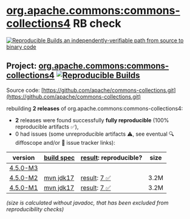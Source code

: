 [org.apache.commons:commons-collections4](https://central.sonatype.com/artifact/org.apache.commons/commons-collections4/versions) RB check
=======

[![Reproducible Builds](https://reproducible-builds.org/images/logos/rb.svg) an independently-verifiable path from source to binary code](https://reproducible-builds.org/)

## Project: [org.apache.commons:commons-collections4](https://central.sonatype.com/artifact/org.apache.commons/commons-collections4/versions) [![Reproducible Builds](https://img.shields.io/endpoint?url=https://raw.githubusercontent.com/jvm-repo-rebuild/reproducible-central/master/content/org/apache/commons/commons-collections4/badge.json)](https://github.com/jvm-repo-rebuild/reproducible-central/blob/master/content/org/apache/commons/commons-collections4/README.md)

Source code: [https://github.com/apache/commons-collections.git](https://github.com/apache/commons-collections.git)

rebuilding **2 releases** of org.apache.commons:commons-collections4:
- **2** releases were found successfully **fully reproducible** (100% reproducible artifacts :white_check_mark:),
- 0 had issues (some unreproducible artifacts :warning:, see eventual :mag: diffoscope and/or :memo: issue tracker links):

| version | [build spec](/BUILDSPEC.md) | [result](https://reproducible-builds.org/docs/jvm/): reproducible? | size |
| -- | --------- | ------ | -- |
| [4.5.0-M3](https://central.sonatype.com/artifact/org.apache.commons/commons-collections4/4.5.0-M3/pom) | | | |
| [4.5.0-M2](https://central.sonatype.com/artifact/org.apache.commons/commons-collections4/4.5.0-M2/pom) | [mvn jdk17](commons-collections4-4.5.0-M2.buildspec) | [result](commons-collections4-4.5.0-M2.buildinfo): [7 :white_check_mark: ](commons-collections4-4.5.0-M2.buildcompare) | 3.2M |
| [4.5.0-M1](https://central.sonatype.com/artifact/org.apache.commons/commons-collections4/4.5.0-M1/pom) | [mvn jdk17](commons-collections4-4.5.0-M1.buildspec) | [result](commons-collections4-4.5.0-M1.buildinfo): [7 :white_check_mark: ](commons-collections4-4.5.0-M1.buildcompare) | 3.2M |

<i>(size is calculated without javadoc, that has been excluded from reproducibility checks)</i>
